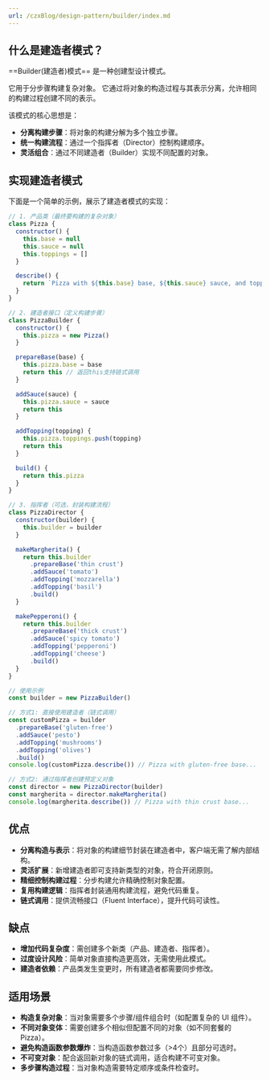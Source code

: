 ```yaml
---
url: /czxBlog/design-pattern/builder/index.md
---
```

## 什么是建造者模式？

\==Builder(建造者)模式== 是一种创建型设计模式。

它用于分步骤构建复杂对象。
它通过将对象的构造过程与其表示分离，允许相同的构建过程创建不同的表示。

该模式的核心思想是：

* **分离构建步骤**：将对象的构建分解为多个独立步骤。
* **统一构建流程**：通过一个指挥者（Director）控制构建顺序。
* **灵活组合**：通过不同建造者（Builder）实现不同配置的对象。

## 实现建造者模式

下面是一个简单的示例，展示了建造者模式的实现：

```js
// 1. 产品类（最终要构建的复杂对象）
class Pizza {
  constructor() {
    this.base = null
    this.sauce = null
    this.toppings = []
  }

  describe() {
    return `Pizza with ${this.base} base, ${this.sauce} sauce, and toppings: ${this.toppings.join(', ')}`
  }
}

// 2. 建造者接口（定义构建步骤）
class PizzaBuilder {
  constructor() {
    this.pizza = new Pizza()
  }

  prepareBase(base) {
    this.pizza.base = base
    return this // 返回this支持链式调用
  }

  addSauce(sauce) {
    this.pizza.sauce = sauce
    return this
  }

  addTopping(topping) {
    this.pizza.toppings.push(topping)
    return this
  }

  build() {
    return this.pizza
  }
}

// 3. 指挥者（可选，封装构建流程）
class PizzaDirector {
  constructor(builder) {
    this.builder = builder
  }

  makeMargherita() {
    return this.builder
      .prepareBase('thin crust')
      .addSauce('tomato')
      .addTopping('mozzarella')
      .addTopping('basil')
      .build()
  }

  makePepperoni() {
    return this.builder
      .prepareBase('thick crust')
      .addSauce('spicy tomato')
      .addTopping('pepperoni')
      .addTopping('cheese')
      .build()
  }
}

// 使用示例
const builder = new PizzaBuilder()

// 方式1: 直接使用建造者（链式调用）
const customPizza = builder
  .prepareBase('gluten-free')
  .addSauce('pesto')
  .addTopping('mushrooms')
  .addTopping('olives')
  .build()
console.log(customPizza.describe()) // Pizza with gluten-free base...

// 方式2: 通过指挥者创建预定义对象
const director = new PizzaDirector(builder)
const margherita = director.makeMargherita()
console.log(margherita.describe()) // Pizza with thin crust base...
```

## 优点

* **分离构造与表示**：将对象的构建细节封装在建造者中，客户端无需了解内部结构。
* **灵活扩展**：新增建造者即可支持新类型的对象，符合开闭原则。
* **精细控制构建过程**：分步构建允许精确控制对象配置。
* **复用构建逻辑**：指挥者封装通用构建流程，避免代码重复。
* **链式调用**：提供流畅接口（Fluent Interface），提升代码可读性。

## 缺点

* **增加代码复杂度**：需创建多个新类（产品、建造者、指挥者）。
* **过度设计风险**：简单对象直接构造更高效，无需使用此模式。
* **建造者依赖**：产品类发生变更时，所有建造者都需要同步修改。

## 适用场景

* **构造复杂对象**：当对象需要多个步骤/组件组合时（如配置复杂的 UI 组件）。
* **不同对象变体**：需要创建多个相似但配置不同的对象（如不同套餐的 Pizza）。
* **避免构造函数参数爆炸**：当构造函数参数过多（>4个）且部分可选时。
* **不可变对象**：配合返回新对象的链式调用，适合构建不可变对象。
* **多步骤构造过程**：当对象构造需要特定顺序或条件检查时。
